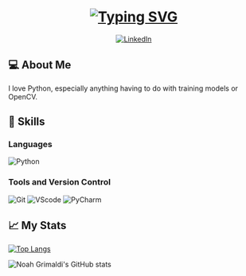 <h1 align="center"><a href="https://git.io/typing-svg"><img src="https://readme-typing-svg.demolab.com?font=Fira+Code&weight=200&duration=1500&pause=500&center=true&multiline=true&random=false&width=435&height=80&lines=Noah+Grimaldi;Student+%7C+Software+Engineer;Python" alt="Typing SVG" /></a></h1>

<p align="center">
  <a href="https://www.linkedin.com/in/noah-grimaldi/" target="_blank"><img src="https://img.shields.io/badge/Noah%20Grimaldi-blue?logo=linkedin" alt="LinkedIn"></a>
</p>

## 💻 About Me

I love Python, especially anything having to do with training models or OpenCV. 

## 🎇 Skills

### Languages

![Python](https://img.shields.io/badge/-Python-black?style=flat-square&logo=python)

### Tools and Version Control

![Git](https://img.shields.io/badge/-Git-black?style=flat-square&logo=git)
![VScode](https://img.shields.io/badge/VSCode-black?logo=visualstudiocode&logoColor=blue)
![PyCharm](https://img.shields.io/badge/PyCharm-white?logo=pycharm&logoColor=black)

## 📈 My Stats

[![Top Langs](https://github-readme-stats.vercel.app/api/top-langs/?username=noah-grimaldi&layout=compact&exclude_repo=frontend-landscaping-website)](https://github.com/anuraghazra/github-readme-stats)

![Noah Grimaldi's GitHub stats](https://github-readme-stats.vercel.app/api?username=noah-grimaldi&show_icons=true&theme=radical)

